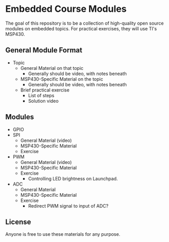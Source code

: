 # Embedded Course Modules

The goal of this repository is to be a collection of high-quality open source modules on embedded topics.  For practical exercises, they will use TI's MSP430.

## General Module Format

- Topic
	- General Material on that topic
		- Generally should be video, with notes beneath
	- MSP430-Specific Material on the topic
		- Generally should be video, with notes beneath
	- Brief practical exercise
		- List of steps
		- Solution video

## Modules
- GPIO
- SPI
	- General Material (video)
	- MSP430-Specific Material
	- Exercise
- PWM
	- General Material (video)
	- MSP430-Specific Material
	- Exercise
		- Controlling LED brightness on Launchpad.
- ADC
	- General Material
	- MSP430-Specific Material
	- Exercise
		- Redirect PWM signal to input of ADC?

## License

Anyone is free to use these materials for any purpose.

